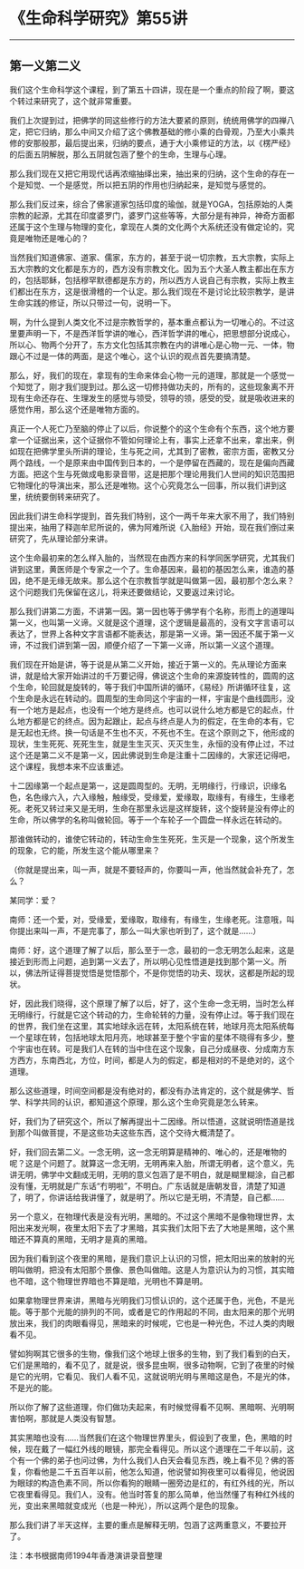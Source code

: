 # 《生命科学研究》第55讲

------

## 第一义第二义

我们这个生命科学这个课程，到了第五十四讲，现在是一个重点的阶段了啊，要这个转过来研究了，这个就非常重要。

我们上次提到过，把佛学的同这些修行的方法大要紧的原则，统统用佛学的四禅八定，把它归纳，那么中间又介绍了这个佛教基础的修小乘的白骨观，乃至大小乘共修的安那般那，最后提出来，归纳的要点，通于大小乘修证的方法，以《楞严经》的后面五阴解脱，那么五阴就包涵了整个的生命，生理与心理。

那么我们现在又把它用现代话再浓缩抽绎出来，抽出来的归纳，这个生命的存在一个是知觉、一个是感觉，所以把五阴的作用也归纳起来，是知觉与感觉的。

那么我们反过来，综合了佛家道家包括印度的瑜伽，就是YOGA，包括原始的人类宗教的起源，尤其在印度婆罗门，婆罗门这些等等，大部分是有神异，神奇方面都还属于这个生理与物理的变化，拿现在人类的文化两个大系统还没有做定论的，究竟是唯物还是唯心的？

当然我们知道佛家、道家、儒家，东方的，甚至于说一切宗教，五大宗教，实际上五大宗教的文化都是东方的，西方没有宗教文化。因为五个大圣人教主都出在东方的，包括耶稣，包括穆罕默德都是东方的，所以西方人说自己有宗教，实际上教主们都出在东方，这是很滑稽的一个认定。那么我们现在不是讨论比较宗教学，是讲生命实践的修证，所以只带过一句，说明一下。

啊，为什么提到人类文化不过是宗教哲学的，基本重点都认为一切唯心的。不过这里要声明一下，不是西洋哲学讲的唯心，西洋哲学讲的唯心，把思想部分说成心，所以心、物两个分开了，东方文化包括其宗教在内的讲唯心是心物一元、一体，物跟心不过是一体的两面，是这个唯心，这个认识的观点首先要搞清楚。

那么，好，我们的现在，拿现有的生命来体会心物一元的道理，那就是一个感觉一个知觉了，刚才我们提到过。那么这一切修持做功夫的，所有的，这些现象离不开现有生命还存在、生理发生的感觉与领受，领导的领，感受的受，就是吸收进来的感觉作用，那么这个还是唯物方面的。

真正一个人死亡乃至脑的停止了以后，你说整个的这个生命有个东西，这个地方要拿一个证据出来，这个证据你不管如何理论上有，事实上还拿不出来，拿出来，例如现在把佛学里头所讲的理论，生与死之间，尤其到了密教，密宗方面，密教又分两个路线，一个是原来由中国传到日本的，一个是停留在西藏的，现在是偏向西藏方面。把这个生与死做成电影录音带，这是把那个理论用我们人世间的知识范围把它物理化的导演出来，那么还是唯物。这个心究竟怎么一回事，所以我们讲到这里，统统要倒转来研究了。

因此我们讲生命科学提到，首先我们特别，这个一两千年来大家不用了，我们特别提出来，抽用了释迦牟尼所说的，佛为阿难所说《入胎经》开始，现在我们倒过来研究了，先从理论部分来讲。

这个生命最初来的怎么样入胎的，当然现在由西方来的科学同医学研究，尤其我们讲到这里，黄医师是个专家之一个了。生命基因来，最初的基因怎么来，谁造的基因，绝不是无缘无故来。那么这个在宗教哲学就是叫做第一因，最初那个怎么来？这个问题我们先保留在这儿，将来还要做结论，又要返过来讨论。

那么我们讲第二方面，不讲第一因。第一因也等于佛学有个名称，形而上的道理叫第一义，也叫第一义谛。义就是这个道理，这个逻辑是最高的，没有文字言语可以表达了，世界上各种文字言语都不能表达，那是第一义谛。第一因还不属于第一义谛，不过我们讲到第一因，顺便介绍了一下第一义谛，所以第一义这个道理。

我们现在开始是讲，等于说是从第二义开始，接近于第一义的。先从理论方面来讲，就是给大家开始讲过的千万要记得，佛说这个生命的来源旋转性的，圆周的这个生命，轮回就是旋转的，等于我们中国所讲的循环，《易经》所讲循环往复，这个生命是永远在转动的。圆周型的生命同这个宇宙的一样，宇宙是个曲线圆形，没有一个地方是起点，也没有一个地方是终点。也可以说什么地方都是它的起点，什么地方都是它的终点。因为起跟止，起点与终点是人为的假定，在生命的本有，它是无起也无终。换一句话是不生也不灭，不死也不生。在这个原则之下，他形成的现状，生生死死、死死生生，就是生生灭灭、灭灭生生，永恒的没有停止过，不过这个还是第二义不是第一义，因此佛说到生命是注重十二因缘的，大家还记得吧，这个课程，我想本来不应该重述。

十二因缘第一个起点是第一，这是圆周型的。无明，无明缘行，行缘识，识缘名色，名色缘六入，六入缘触，触缘受，受缘爱，爱缘取，取缘有，有缘生，生缘老死。老死又转过来又是无明，生命在那里永远是这样旋转，这个旋转是没有停止的生命，所以佛学的名称叫做轮回。等于一个车轮子一个圆盘一样永远在转动的。

那谁做转动的，谁使它转动的，转动生命生生死死，生灭是一个现象，这个所发生的现象，它的能，所发生这个能从哪里来？

（你就是提出来，叫一声，就是不要轻声的，你要叫一声，他当然就会补充了，怎么？

某同学：爱？

南师：还一个爱，对，受缘爱，爱缘取，取缘有，有缘生，生缘老死。注意哦，叫你提出来叫一声，不是完事了，那么一叫大家也听到了，这个就是……）

南师：好，这个道理了解了以后，那么至于一念，最初的一念无明怎么起来，这是接近到形而上问题，追到第一义去了，所以明心见性悟道是找到那个第一义。所以，佛法所证得菩提觉悟是觉悟那个，不是你觉悟的功夫、现状，这都是所起的现状。

好，因此我们晓得，这个原理了解了以后，好了，这个生命一念无明，当时怎么样无明缘行，行就是它这个转动的力，生命轮转的力量，没有停止过。等于我们现在的世界，我们坐在这里，其实地球永远在转，太阳系统在转，地球月亮太阳系统每一个星球在转，包括地球太阳月亮，地球甚至于整个宇宙的星体不晓得有多少，整个宇宙也在转。可是我们人在转的当中住在这个现象，自己分成昼夜、分成南方东方西方，东南西北，方位，时间，都是人为的假定，都是相对的不是绝对的，这个道理。

那么这些道理，时间空间都是没有绝对的，都没有办法肯定的，这个就是佛学、哲学、科学共同的认识，都知道这个原理，那么这个生命究竟是怎么转来。

好，我们为了研究这个，所以了解再提出十二因缘。所以悟道，这就说明悟道是找到那个叫做菩提，不是这些功夫这些东西，这个交待大概清楚了。

好，我们回去第二义。一念无明，这一念无明算是精神的、唯心的，还是唯物的呢？这是个问题了。就算这一念无明，无明再来入胎，所谓无明者，这个意义，先讲无明，佛学中文翻成无明，无明的意义包涵了是不明白，就是糊里糊涂，自己都没有懂，无明就是广东话“冇明啦”，不明白。广东话就是唐朝发音，清楚了知道了，明了，你讲话给我讲懂了，就是明了。所以它是无明，不清楚，自己都……

另一个意义，在物理代表是没有光明，黑暗的。不过这个黑暗不是像物理世界，太阳出来发光啊，夜里太阳下去了才黑暗，其实我们太阳下去了大地是黑暗，这个黑暗还不算真的黑暗，无明才是真的黑暗。

因为我们看到这个夜里的黑暗，是我们意识上认识的习惯，把太阳出来的放射的光明叫做明，把没有太阳那个景像、景色叫做暗。这是人为意识认为的习惯，其实暗也不暗，这个物理世界暗也不算是暗，光明也不算是明。

如果拿物理世界来讲，黑暗与光明我们习惯认识的，这个还属于色，光色，不是光能。等于那个光能的排列的不同，或者是它的作用起的不同，由太阳来的那个光明放出来，我们的肉眼看得见，黑暗来的时候呢，它也是一种光色，不过人类的肉眼看不见。

譬如狗啊其它很多的生物，像我们这个地球上很多的生物，到了我们看到的白天，它们是黑暗的，看不见了，就是说，很多昆虫啊，很多动物啊，它到了夜里的时候是它的光明，它看见、我们人看不见，这就说明光明与黑暗这是色，不是光的体，不是光的能。

所以你了解了这些道理，你们做功夫起来，有时候觉得看不见啊、黑暗啊、光明啊害怕啊，那就是人类没有智慧。

其实黑暗也没有……当然我们在这个物理世界里头，假设到了夜里，色，黑暗的时候，现在戴了一幅红外线的眼镜，那完全看得见。所以这个道理在二千年以前，这个有一个佛的弟子也问过佛，为什么我们人白天会看见东西，晚上看不见？佛的答复，你看他是二千五百年以前，他怎么知道，他说譬如狗夜里可以看得见，他说因为眼球的构造色素不同，所以你看狗的眼睛一圈旁边是红的，有红外线的光，所以它夜里看得见。我们人，没有。他当时答复的那么简单，他当然懂了有种红外线的光，变出来黑暗就变成光（也是一种光），所以这两个是色的现象。

那么我们讲了半天这样，主要的重点是解释无明，包涵了这两重意义，不要拉开了。

注：本书根据南师1994年香港演讲录音整理


